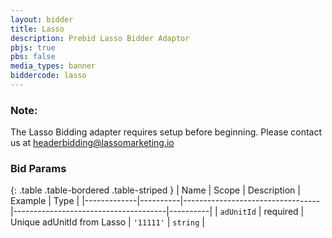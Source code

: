 ```yaml
---
layout: bidder
title: Lasso
description: Prebid Lasso Bidder Adaptor
pbjs: true
pbs: false
media_types: banner
biddercode: lasso
---
```


### Note:
The Lasso Bidding adapter requires setup before beginning. Please contact us at headerbidding@lassomarketing.io

### Bid Params

{: .table .table-bordered .table-striped }
| Name        | Scope    | Description                      | Example                              | Type     |
|-------------|----------|----------------------------------|--------------------------------------|----------|
| `adUnitId`      | required | Unique adUnitId from Lasso         | `'11111'`    | `string` |
